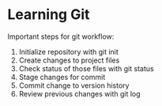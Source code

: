 # Learning Git #

Important steps for git workflow:

1. Initialize repository with git init
2. Create changes to project files
3. Check status of those files with git status
4. Stage changes for commit
5. Commit change to version history
6. Review previous changes with git log